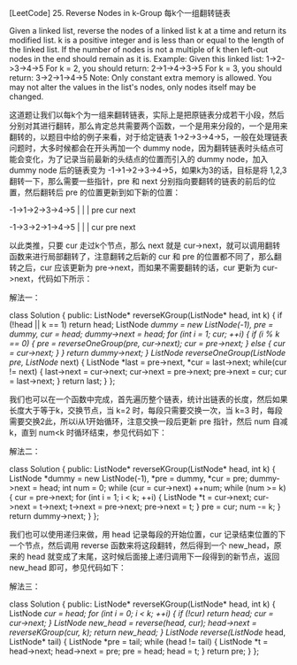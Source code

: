 [LeetCode] 25. Reverse Nodes in k-Group 每k个一组翻转链表 

 
Given a linked list, reverse the nodes of a linked list k at a time and return its modified list.
k is a positive integer and is less than or equal to the length of the linked list. If the number of nodes is not a multiple of k then left-out nodes in the end should remain as it is.
Example:
Given this linked list: 1->2->3->4->5
For k = 2, you should return: 2->1->4->3->5
For k = 3, you should return: 3->2->1->4->5
Note:
Only constant extra memory is allowed.
You may not alter the values in the list's nodes, only nodes itself may be changed.
 
这道题让我们以每k个为一组来翻转链表，实际上是把原链表分成若干小段，然后分别对其进行翻转，那么肯定总共需要两个函数，一个是用来分段的，一个是用来翻转的，以题目中给的例子来看，对于给定链表 1->2->3->4->5，一般在处理链表问题时，大多时候都会在开头再加一个 dummy node，因为翻转链表时头结点可能会变化，为了记录当前最新的头结点的位置而引入的 dummy node，加入 dummy node 后的链表变为 -1->1->2->3->4->5，如果k为3的话，目标是将 1,2,3 翻转一下，那么需要一些指针，pre 和 next 分别指向要翻转的链表的前后的位置，然后翻转后 pre 的位置更新到如下新的位置：
 

-1->1->2->3->4->5
 |        |  |
pre      cur next

-1->3->2->1->4->5
    |     |  |
   cur   pre next

 
以此类推，只要 cur 走过k个节点，那么 next 就是 cur->next，就可以调用翻转函数来进行局部翻转了，注意翻转之后新的 cur 和 pre 的位置都不同了，那么翻转之后，cur 应该更新为 pre->next，而如果不需要翻转的话，cur 更新为 cur->next，代码如下所示：
 
解法一：

class Solution {
public:
    ListNode* reverseKGroup(ListNode* head, int k) {
        if (!head || k == 1) return head;
        ListNode *dummy = new ListNode(-1), *pre = dummy, *cur = head;
        dummy->next = head;
        for (int i = 1; cur; ++i) {
            if (i % k == 0) {
                pre = reverseOneGroup(pre, cur->next);
                cur = pre->next;
            } else {
                cur = cur->next;
            }
        }
        return dummy->next;
    }
    ListNode* reverseOneGroup(ListNode* pre, ListNode* next) {
        ListNode *last = pre->next, *cur = last->next;
        while(cur != next) {
            last->next = cur->next;
            cur->next = pre->next;
            pre->next = cur;
            cur = last->next;
        }
        return last;
    }
};

 
我们也可以在一个函数中完成，首先遍历整个链表，统计出链表的长度，然后如果长度大于等于k，交换节点，当 k=2 时，每段只需要交换一次，当 k=3 时，每段需要交换2此，所以i从1开始循环，注意交换一段后更新 pre 指针，然后 num 自减k，直到 num<k 时循环结束，参见代码如下：
 
解法二：

class Solution {
public:
    ListNode* reverseKGroup(ListNode* head, int k) {
        ListNode *dummy = new ListNode(-1), *pre = dummy, *cur = pre;
        dummy->next = head;
        int num = 0;
        while (cur = cur->next) ++num;
        while (num >= k) {
            cur = pre->next;
            for (int i = 1; i < k; ++i) {
                ListNode *t = cur->next;
                cur->next = t->next;
                t->next = pre->next;
                pre->next = t;
            }
            pre = cur;
            num -= k;
        }
        return dummy->next;
    }
};

 
我们也可以使用递归来做，用 head 记录每段的开始位置，cur 记录结束位置的下一个节点，然后调用 reverse 函数来将这段翻转，然后得到一个 new_head，原来的 head 就变成了末尾，这时候后面接上递归调用下一段得到的新节点，返回 new_head 即可，参见代码如下：
 
解法三：

class Solution {
public:
    ListNode* reverseKGroup(ListNode* head, int k) {
        ListNode *cur = head;
        for (int i = 0; i < k; ++i) {
            if (!cur) return head;
            cur = cur->next;
        }
        ListNode *new_head = reverse(head, cur);
        head->next = reverseKGroup(cur, k);
        return new_head;
    }
    ListNode* reverse(ListNode* head, ListNode* tail) {
        ListNode *pre = tail;
        while (head != tail) {
            ListNode *t = head->next;
            head->next = pre;
            pre = head;
            head = t;
        }
        return pre;
    }
};
